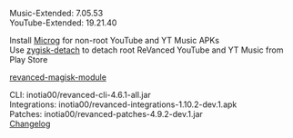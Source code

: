 Music-Extended: 7.05.53  
YouTube-Extended: 19.21.40  

Install [Microg](https://github.com/ReVanced/GmsCore/releases) for non-root YouTube and YT Music APKs  
Use [zygisk-detach](https://github.com/j-hc/zygisk-detach) to detach root ReVanced YouTube and YT Music from Play Store  

[revanced-magisk-module](https://github.com/j-hc/revanced-magisk-module)
  
CLI: inotia00/revanced-cli-4.6.1-all.jar  
Integrations: inotia00/revanced-integrations-1.10.2-dev.1.apk  
Patches: inotia00/revanced-patches-4.9.2-dev.1.jar  
[Changelog](https://github.com/inotia00/revanced-patches/releases/tag/v4.9.2-dev.1)  

